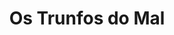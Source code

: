 ---
Numero: 541
title: Os Trunfos do Mal
Autor: Roger Zelazny
Co-autor: 
Ano-de-Publicacao: 2003
Titulo-original: Trumps of Doom
Tradutor: Paulo A Moreira
Co-tradutor: 
Ano-de-edicao: 1985
alias: Roger-Zelazny
Autor2-alias: 
Tradutor1-alias: Paulo-A-Moreira
Tradutor2-alias: 
Titulo-link: 541-Os-Trunfos-do-Mal
Capa: António Pedro
pags: 204
Capa-link: Antonio-Pedro
---